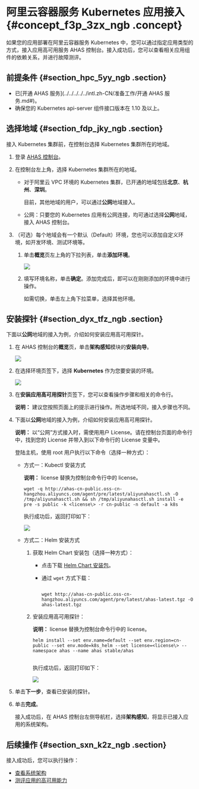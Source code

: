 # 阿里云容器服务 Kubernetes 应用接入 {#concept_f3p_3zx_ngb .concept}

如果您的应用部署在阿里云容器服务 Kubernetes 中，您可以通过指定应用类型的方式，接入应用高可用服务 AHAS 控制台。接入成功后，您可以查看相关应用组件的依赖关系，并进行故障测评。

## 前提条件 {#section_hpc_5yy_ngb .section}

-   已[开通 AHAS 服务](../../../../../intl.zh-CN/准备工作/开通 AHAS 服务.md#)。
-   确保您的 Kubernetes api-server 组件接口版本在 1.10 及以上。

## 选择地域 {#section_fdp_jky_ngb .section}

接入 Kubernetes 集群前，在控制台选择 Kubernetes 集群所在的地域。

1.  登录 [AHAS 控制台](https://ahas.console.aliyun.com/)。

2.  在控制台左上角，选择 Kubernetes 集群所在的地域。
    -   对于阿里云 VPC 环境的 Kubernetes 集群，已开通的地域包括**北京**、**杭州**、**深圳**。

        目前，其他地域的用户，可以通过**公网**地域接入。

    -   公网：只要您的 Kubernetes 应用有公网连接，均可通过选择**公网**地域，接入 AHAS 控制台。
3.  （可选）每个地域会有一个默认（Default）环境，您也可以添加自定义环境，如开发环境、测试环境等。
    1.  单击**概览**页左上角的下拉列表，单击**添加环境**。

        ![](https://aliware-images.oss-cn-hangzhou.aliyuncs.com/ahas/sc_env_selection.png) 

    2.  填写环境名称，单击**确定**。添加完成后，即可以在刚刚添加的环境中进行操作。

        如需切换，单击左上角下拉菜单，选择其他环境。


## 安装探针 {#section_dyx_tfz_ngb .section}

下面以**公网**地域的接入为例，介绍如何安装应用高可用探针。

1.  在 AHAS 控制台的**概览**页，单击**架构感知**模块的**安装向导**。

    ![](https://aliware-images.oss-cn-hangzhou.aliyuncs.com/ahas/sc_ecs_agent_installation_overview.png)

2.  在选择环境页签下，选择 **Kubernetes** 作为您要安装的环境。

    ![](https://aliware-images.oss-cn-hangzhou.aliyuncs.com/ahas/pg_linux.png)

3.  在**安装应用高可用探针**页签下，您可以查看操作步骤和相关的命令行。

    **说明：** 建议您按照页面上的提示进行操作。所选地域不同，接入步骤也不同。

4.  下面以**公网**地域的接入为例，介绍如何安装应用高可用探针。

    **说明：** 以“公网”方式接入时，需使用用户 License。请在控制台页面的命令行中，找到您的 License 并带入到以下命令行的 License 变量中。

    登陆主机，使用 root 用户执行以下命令（选择一种方式）：

    -   方式一：Kubectl 安装方式

        **说明：** license 替换为控制台命令行中的 license。

        ```
        wget -q http://ahas-cn-public.oss-cn-hangzhou.aliyuncs.com/agent/pre/latest/aliyunahasctl.sh -O /tmp/aliyunahasctl.sh && sh /tmp/aliyunahasctl.sh install -e pre -s public -k <license\> -r cn-public -n default -a k8s
        
        ```

        执行成功后，返回打印如下：

        ![](https://aliware-images.oss-cn-hangzhou.aliyuncs.com/ahas/sc_kubectl_result.png)

    -   方式二：Helm 安装方式
        1.  获取 Helm Chart 安装包（选择一种方式）：
            -   点击下载 [Helm Chart 安装包](https://ahasoss-cn-public.oss-cn-hangzhou.aliyuncs.com/agent/prod/latest/ahas-latest.tgz?spm=5176.11961263.Setting.3.2f693bc1a0qqHP&file=ahas-latest.tgz)。
            -   通过 `wget` 方式下载：

                ```
                
                wget http://ahas-cn-public.oss-cn-hangzhou.aliyuncs.com/agent/pre/latest/ahas-latest.tgz -O ahas-latest.tgz
                
                ```

        2.  安装应用高可用探针：

            **说明：** license 替换为控制台命令行中的 license。

            ```
            helm install --set env.name=default --set env.region=cn-public --set env.mode=k8s_helm --set license=<license\> --namespace ahas --name ahas stable/ahas
            
            
            ```

            执行成功后，返回打印如下：

            ![](https://aliware-images.oss-cn-hangzhou.aliyuncs.com/ahas/sc_helm_result.png)

5.  单击**下一步**，查看已安装的探针。
6.  单击**完成**。

    接入成功后，在 AHAS 控制台左侧导航栏，选择**架构感知**，将显示已接入应用的系统架构。


## 后续操作 {#section_sxn_k2z_ngb .section}

接入成功后，您可以执行操作：

-   [查看系统架构](intl.zh-CN/架构感知/查看系统架构.md#)
-   [测评应用的高可用能力](../../../../../intl.zh-CN/故障演练/测评应用的高可用能力.md#)


